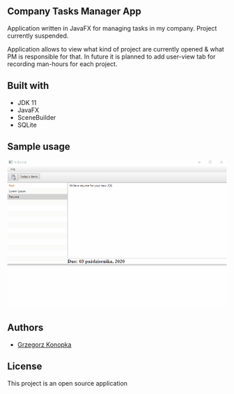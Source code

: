 ## Company Tasks Manager App

Application written in JavaFX for managing tasks in my company.
Project currently suspended.

Application allows to view what kind of project are currently opened & what PM is responsible for that.
In future it is planned to add user-view tab for recording man-hours for each project.

## Built with

* JDK 11
* JavaFX
* SceneBuilder
* SQLite

## Sample usage

![](https://github.com/konopkagrzegorz/ToDoList/blob/master/todolist.gif)

## Authors

* [Grzegorz Konopka](https://github.com/konopkagrzegorz)

## License

This project is an open source application
